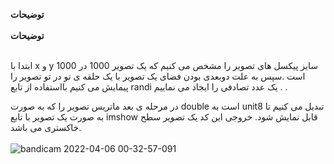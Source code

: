 **توضیحات**
<br>
<br>
**توضیحات**
<br>
<br>

ابتدا با  x و y سایز پیکسل های تصویر را مشخص می کنیم که یک تصویر 1000 در 1000 است .سپس به علت دوبعدی بودن فضای یک تصویر با یک حلقه ی تو در تو تصویر را پیمایش می کنیم
بااستفاده از تابع randi یک عدد تصادفی را ایجاد می نماییم .
.

در مرحله ی بعد ماتریس تصویر را که به صورت
double است به unit8 تبدیل می کنیم تا به صورت یک تصویر با تابع imshow قابل نمایش شود.
خروجی این کد یک تصویر سطح خاکستری می باشد.
<br>
<br>
![bandicam 2022-04-06 00-32-57-091](https://user-images.githubusercontent.com/94124607/161920521-75631f76-330f-4de1-b18a-325d996c32cb.jpg)<br>


<br>
<br>

